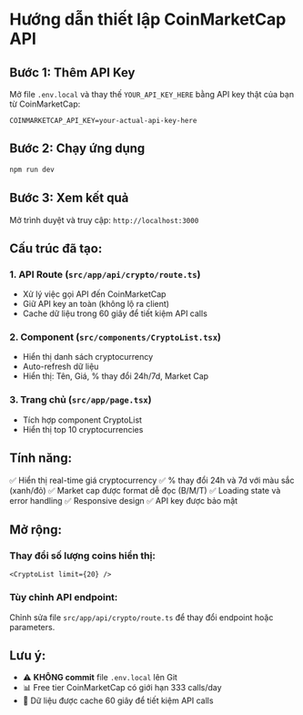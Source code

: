 # Hướng dẫn thiết lập CoinMarketCap API

## Bước 1: Thêm API Key

Mở file `.env.local` và thay thế `YOUR_API_KEY_HERE` bằng API key thật của bạn từ CoinMarketCap:

```env
COINMARKETCAP_API_KEY=your-actual-api-key-here
```

## Bước 2: Chạy ứng dụng

```bash
npm run dev
```

## Bước 3: Xem kết quả

Mở trình duyệt và truy cập: `http://localhost:3000`

## Cấu trúc đã tạo:

### 1. **API Route** (`src/app/api/crypto/route.ts`)
- Xử lý việc gọi API đến CoinMarketCap
- Giữ API key an toàn (không lộ ra client)
- Cache dữ liệu trong 60 giây để tiết kiệm API calls

### 2. **Component** (`src/components/CryptoList.tsx`)
- Hiển thị danh sách cryptocurrency
- Auto-refresh dữ liệu
- Hiển thị: Tên, Giá, % thay đổi 24h/7d, Market Cap

### 3. **Trang chủ** (`src/app/page.tsx`)
- Tích hợp component CryptoList
- Hiển thị top 10 cryptocurrencies

## Tính năng:

✅ Hiển thị real-time giá cryptocurrency
✅ % thay đổi 24h và 7d với màu sắc (xanh/đỏ)
✅ Market cap được format dễ đọc (B/M/T)
✅ Loading state và error handling
✅ Responsive design
✅ API key được bảo mật

## Mở rộng:

### Thay đổi số lượng coins hiển thị:
```tsx
<CryptoList limit={20} />
```

### Tùy chỉnh API endpoint:
Chỉnh sửa file `src/app/api/crypto/route.ts` để thay đổi endpoint hoặc parameters.

## Lưu ý:

- ⚠️ **KHÔNG commit** file `.env.local` lên Git
- 📊 Free tier CoinMarketCap có giới hạn 333 calls/day
- 🔄 Dữ liệu được cache 60 giây để tiết kiệm API calls

